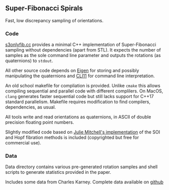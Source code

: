 ## Super-Fibonacci Spirals

Fast, low discrepancy sampling of orientations.

### Code

[s3onlyfib.cc](src/s3onlyfib.cc) provides a minimal C++ implementation of Super-Fibonacci sampling without dependencies (apart from STL). It expects the number of samples as the sole command line parameter and outputs the rotations (as quaternions) to `stdout`. 

All other source code depends on [Eigen](https://eigen.tuxfamily.org/index.php?title=Main_Page) for storing and possibly manipulating the quaternions and  [CLI11](https://github.com/CLIUtils/CLI11) for command line interpretation.

An old school makefile for compliation is provided. Unlike `cmake` this allows compiling sequential and parallel code with different complilers. On MacOS, `clang` generates faster sequential code but still lacks support for C++17 standard parallelism. Makefile requires modification to find compilers, dependencies, as usual. 

All tools write and read orientations as quaternions, in ASCII of double precision floating point numbers. 

Slightly modified code based on  [Julie Mitchell's implementation](https://mitchell-web.ornl.gov/SOI/index.php) of the SOI and Hopf fibration methods is included (copyrighted  but free for commercial use).

### Data

Data directory contains various pre-generated rotation samples and shell scripts to generate statistics provided in the paper. 

Includes some data from Charles Karney. Complete data available on [github](https://github.com/cffk/orientation)

